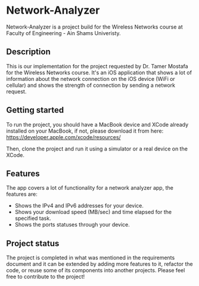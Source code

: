 # Network-Analyzer

Network-Analyzer is a project build for the Wireless Networks course at Faculty of Engineering - Ain Shams Univeristy.

## Description
This is our implementation for the project requested by Dr. Tamer Mostafa for the Wireless Networks course. It's an iOS application that shows a lot of information about the network connection on the iOS device (WiFi or cellular) and shows the strength of connection by sending a network request.

## Getting started
To run the project, you should have a MacBook device and XCode already installed on your MacBook, if not, please download it from here:
https://developer.apple.com/xcode/resources/

Then, clone the project and run it using a simulator or a real device on the XCode.

## Features
The app covers a lot of functionality for a network analyzer app, the features are:
- Shows the IPv4 and IPv6 addresses for your device.
- Shows your download speed (MB/sec) and time elapsed for the specified task.
- Shows the ports statuses through your device.

## Project status
The project is completed in what was mentioned in the requirements document and it can be extended by adding more features to it, refactor the code, or reuse some of its components into another projects.
Please feel free to contribute to the project!
